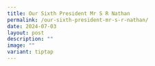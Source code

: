 ```yaml
---
title: Our Sixth President Mr S R Nathan
permalink: /our-sixth-president-mr-s-r-nathan/
date: 2024-07-03
layout: post
description: ""
image: ""
variant: tiptap
---
```

